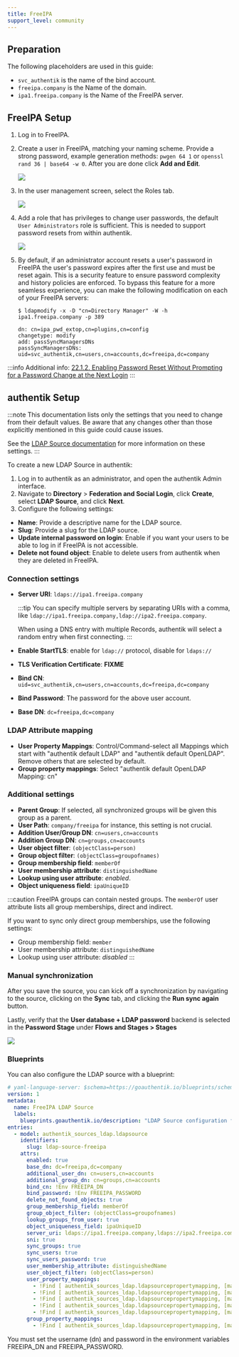 ```yaml
---
title: FreeIPA
support_level: community
---
```


## Preparation

The following placeholders are used in this guide:

- `svc_authentik` is the name of the bind account.
- `freeipa.company` is the Name of the domain.
- `ipa1.freeipa.company` is the Name of the FreeIPA server.

## FreeIPA Setup

1. Log in to FreeIPA.

2. Create a user in FreeIPA, matching your naming scheme. Provide a strong password, example generation methods: `pwgen 64 1` or `openssl rand 36 | base64 -w 0`. After you are done click **Add and Edit**.

    ![](./01_user_create.png)

3. In the user management screen, select the Roles tab.

    ![](./02_user_roles.png)

4. Add a role that has privileges to change user passwords, the default `User Administrators` role is sufficient. This is needed to support password resets from within authentik.

    ![](./03_add_user_role.png)

5. By default, if an administrator account resets a user's password in FreeIPA the user's password expires after the first use and must be reset again. This is a security feature to ensure password complexity and history policies are enforced. To bypass this feature for a more seamless experience, you can make the following modification on each of your FreeIPA servers:

    ```
    $ ldapmodify -x -D "cn=Directory Manager" -W -h ipa1.freeipa.company -p 389

    dn: cn=ipa_pwd_extop,cn=plugins,cn=config
    changetype: modify
    add: passSyncManagersDNs
    passSyncManagersDNs: uid=svc_authentik,cn=users,cn=accounts,dc=freeipa,dc=company
    ```

:::info
Additional info: [22.1.2. Enabling Password Reset Without Prompting for a Password Change at the Next Login](https://access.redhat.com/documentation/en-us/red_hat_enterprise_linux/7/html/linux_domain_identity_authentication_and_policy_guide/user-authentication#user-passwords-no-expiry)
:::

## authentik Setup

:::note
This documentation lists only the settings that you need to change from their default values. Be aware that any changes other than those explicitly mentioned in this guide could cause issues.

See the [LDAP Source documentation](../../protocols/ldap/index.mdx) for more information on these settings.
:::

To create a new LDAP Source in authentik: 

1. Log in to authentik as an administrator, and open the authentik Admin interface.
2. Navigate to **Directory** > **Federation and Social Login**, click **Create**, select **LDAP Source**, and click **Next**.
3. Configure the following settings:


- **Name**: Provide a descriptive name for the LDAP source.
- **Slug**: Provide a slug for the LDAP source.
- **Update internal password on login**: Enable if you want your users to be able to log in if FreeIPA is not accessible.
- **Delete not found object**: Enable to delete users from authentik when they are deleted in FreeIPA.

### Connection settings

- **Server URI**: `ldaps://ipa1.freeipa.company`

    :::tip
    You can specify multiple servers by separating URIs with a comma, like `ldap://ipa1.freeipa.company,ldap://ipa2.freeipa.company`.

    When using a DNS entry with multiple Records, authentik will select a random entry when first connecting.
    :::

- **Enable StartTLS**: enable for `ldap://` protocol, disable for `ldaps://`
- **TLS Verification Certificate**: **FIXME**
- **Bind CN**: `uid=svc_authentik,cn=users,cn=accounts,dc=freeipa,dc=company`
- **Bind Password**: The password for the above user account.
- **Base DN**: `dc=freeipa,dc=company`

### LDAP Attribute mapping

- **User Property Mappings**: Control/Command-select all Mappings which start with "authentik default LDAP" and "authentik default OpenLDAP". Remove others that are selected by default.
- **Group property mappings**: Select "authentik default OpenLDAP Mapping: cn"

### Additional settings

- **Parent Group**: If selected, all synchronized groups will be given this group as a parent.
- **User Path**: `company/freeipa` for instance, this setting is not crucial.
- **Addition User/Group DN**: `cn=users,cn=accounts`
- **Addition Group DN**: `cn=groups,cn=accounts`
- **User object filter**: `(objectClass=person)`
- **Group object filter**: `(objectClass=groupofnames)`
- **Group membership field**: `memberOf`
- **User membership attribute**: `distinguishedName`
- **Lookup using user attribute**: *enabled*.
- **Object uniqueness field**: `ipaUniqueID`

:::caution
FreeIPA groups can contain nested groups. The `memberOf` user attribute lists all group memberships, direct and indirect.

If you want to sync only direct group memberships, use the following settings:

- Group membership field: `member`
- User membership attribute: `distinguishedName`
- Lookup using user attribute: *disabled*
:::

### Manual synchronization

After you save the source, you can kick off a synchronization by navigating to the source, clicking on the **Sync** tab, and clicking the **Run sync again** button.

Lastly, verify that the **User database + LDAP password** backend is selected in the **Password Stage** under **Flows and Stages > Stages**

![](./07_password_stage.png)

### Blueprints

You can also configure the LDAP source with a blueprint:

```yaml
# yaml-language-server: $schema=https://goauthentik.io/blueprints/schema.json
version: 1
metadata:
  name: FreeIPA LDAP Source
  labels:
    blueprints.goauthentik.io/description: "LDAP Source configuration for FreeIPA"
entries:
  - model: authentik_sources_ldap.ldapsource
    identifiers:
      slug: ldap-source-freeipa
    attrs:
      enabled: true
      base_dn: dc=freeipa,dc=company
      additional_user_dn: cn=users,cn=accounts
      additional_group_dn: cn=groups,cn=accounts
      bind_cn: !Env FREEIPA_DN
      bind_password: !Env FREEIPA_PASSWORD
      delete_not_found_objects: true
      group_membership_field: memberOf
      group_object_filter: (objectClass=groupofnames)
      lookup_groups_from_user: true
      object_uniqueness_field: ipaUniqueID
      server_uri: ldaps://ipa1.freeipa.company,ldaps://ipa2.freeipa.company
      sni: true
      sync_groups: true
      sync_users: true
      sync_users_password: true
      user_membership_attribute: distinguishedName
      user_object_filter: (objectClass=person)
      user_property_mappings:
        - !Find [ authentik_sources_ldap.ldapsourcepropertymapping, [managed, goauthentik.io/sources/ldap/openldap-cn ]]
        - !Find [ authentik_sources_ldap.ldapsourcepropertymapping, [managed, goauthentik.io/sources/ldap/openldap-uid ]]
        - !Find [ authentik_sources_ldap.ldapsourcepropertymapping, [managed, goauthentik.io/sources/ldap/default-mail ]]
        - !Find [ authentik_sources_ldap.ldapsourcepropertymapping, [managed, goauthentik.io/sources/ldap/default-dn-path ]]
        - !Find [ authentik_sources_ldap.ldapsourcepropertymapping, [managed, goauthentik.io/sources/ldap/default-name ]]
      group_property_mappings:
        - !Find [ authentik_sources_ldap.ldapsourcepropertymapping, [managed, goauthentik.io/sources/ldap/openldap-cn ]]
```

You must set the username (dn) and password in the environment variables FREEIPA_DN and FREEIPA_PASSWORD.